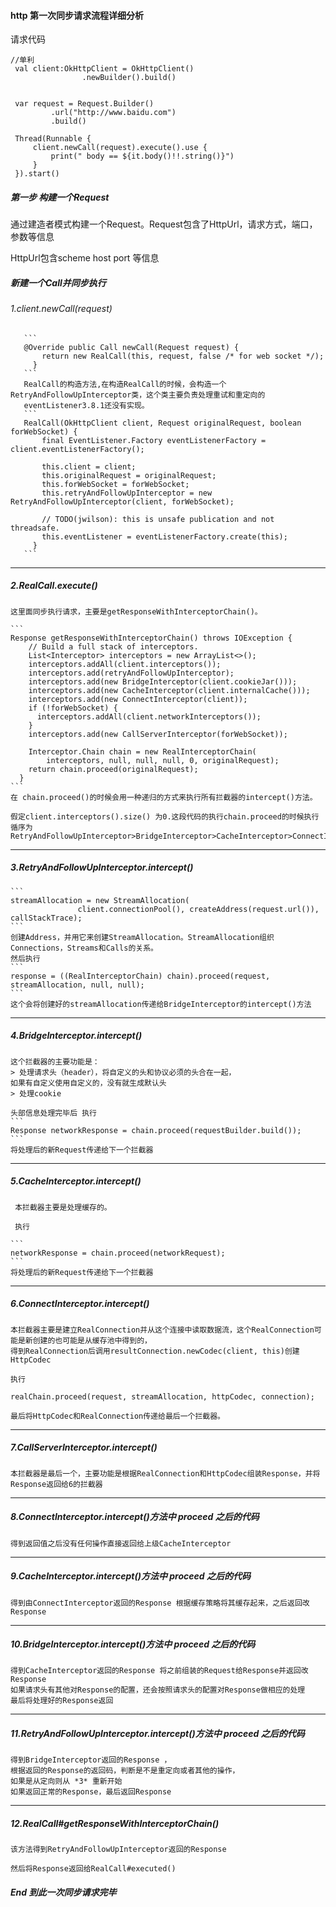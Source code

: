 
#### http 第一次同步请求流程详细分析

 请求代码
```
//单利
 val client:OkHttpClient = OkHttpClient()
                .newBuilder().build()


 var request = Request.Builder()
         .url("http://www.baidu.com")
         .build()

 Thread(Runnable {
     client.newCall(request).execute().use {
         print(" body == ${it.body()!!.string()}")
     }
 }).start()

```

##### 第一步 构建一个Request
通过建造者模式构建一个Request。Request包含了HttpUrl，请求方式，端口，参数等信息

HttpUrl包含scheme host port 等信息

##### 新建一个Call并同步执行

###### 1.client.newCall(request)
       ```
       @Override public Call newCall(Request request) {
           return new RealCall(this, request, false /* for web socket */);
         }
       ```
       RealCall的构造方法,在构造RealCall的时候，会构造一个RetryAndFollowUpInterceptor类，这个类主要负责处理重试和重定向的
       eventListener3.8.1还没有实现。
       ```
       RealCall(OkHttpClient client, Request originalRequest, boolean forWebSocket) {
           final EventListener.Factory eventListenerFactory = client.eventListenerFactory();

           this.client = client;
           this.originalRequest = originalRequest;
           this.forWebSocket = forWebSocket;
           this.retryAndFollowUpInterceptor = new RetryAndFollowUpInterceptor(client, forWebSocket);

           // TODO(jwilson): this is unsafe publication and not threadsafe.
           this.eventListener = eventListenerFactory.create(this);
         }
       ```

********
##### 2.RealCall.execute()
    这里面同步执行请求，主要是getResponseWithInterceptorChain()。

    ```
    Response getResponseWithInterceptorChain() throws IOException {
        // Build a full stack of interceptors.
        List<Interceptor> interceptors = new ArrayList<>();
        interceptors.addAll(client.interceptors());
        interceptors.add(retryAndFollowUpInterceptor);
        interceptors.add(new BridgeInterceptor(client.cookieJar()));
        interceptors.add(new CacheInterceptor(client.internalCache()));
        interceptors.add(new ConnectInterceptor(client));
        if (!forWebSocket) {
          interceptors.addAll(client.networkInterceptors());
        }
        interceptors.add(new CallServerInterceptor(forWebSocket));

        Interceptor.Chain chain = new RealInterceptorChain(
            interceptors, null, null, null, 0, originalRequest);
        return chain.proceed(originalRequest);
      }
    ```
    在 chain.proceed()的时候会用一种递归的方式来执行所有拦截器的intercept()方法。

    假定client.interceptors().size() 为0.这段代码的执行chain.proceed的时候执行循序为
    RetryAndFollowUpInterceptor>BridgeInterceptor>CacheInterceptor>ConnectInterceptor>CallServerInterceptor

*******
##### 3.RetryAndFollowUpInterceptor.intercept()
    ```
    streamAllocation = new StreamAllocation(
                   client.connectionPool(), createAddress(request.url()), callStackTrace);
    ```
    创建Address，并用它来创建StreamAllocation。StreamAllocation组织Connections，Streams和Calls的关系。
    然后执行
    ```
    response = ((RealInterceptorChain) chain).proceed(request, streamAllocation, null, null);
    ```
    这个会将创建好的streamAllocation传递给BridgeInterceptor的intercept()方法

*******
##### 4.BridgeInterceptor.intercept()
    这个拦截器的主要功能是：
    > 处理请求头（header），将自定义的头和协议必须的头合在一起，
    如果有自定义使用自定义的，没有就生成默认头
    > 处理cookie

    头部信息处理完毕后 执行
    ```
    Response networkResponse = chain.proceed(requestBuilder.build());
    ```
    将处理后的新Request传递给下一个拦截器

*******
##### 5.CacheInterceptor.intercept()

     本拦截器主要是处理缓存的。

     执行

    ```
    networkResponse = chain.proceed(networkRequest);
    ```
    将处理后的新Request传递给下一个拦截器

********
##### 6.ConnectInterceptor.intercept()

    本拦截器主要是建立RealConnection并从这个连接中读取数据流，这个RealConnection可能是新创建的也可能是从缓存池中得到的，
    得到RealConnection后调用resultConnection.newCodec(client, this)创建HttpCodec

    执行
   ```
   realChain.proceed(request, streamAllocation, httpCodec, connection);
   ```
    最后将HttpCodec和RealConnection传递给最后一个拦截器。

********
##### 7.CallServerInterceptor.intercept()

    本拦截器是最后一个，主要功能是根据RealConnection和HttpCodec组装Response，并将Response返回给6的拦截器

********
##### 8.ConnectInterceptor.intercept()方法中 proceed 之后的代码

    得到返回值之后没有任何操作直接返回给上级CacheInterceptor

********
##### 9.CacheInterceptor.intercept()方法中 proceed 之后的代码

    得到由ConnectInterceptor返回的Response 根据缓存策略将其缓存起来，之后返回改Response

********
##### 10.BridgeInterceptor.intercept()方法中 proceed 之后的代码

    得到CacheInterceptor返回的Response 将之前组装的Request给Response并返回改Response
    如果请求头有其他对Response的配置，还会按照请求头的配置对Response做相应的处理
    最后将处理好的Response返回

********
##### 11.RetryAndFollowUpInterceptor.intercept()方法中 proceed 之后的代码

    得到BridgeInterceptor返回的Response ，
    根据返回的Response的返回码，判断是不是重定向或者其他的操作，
    如果是从定向则从 *3* 重新开始
    如果返回正常的Response，最后返回Response

********
##### 12.RealCall#getResponseWithInterceptorChain()
    该方法得到RetryAndFollowUpInterceptor返回的Response

    然后将Response返回给RealCall#executed()

##### End 到此一次同步请求完毕





